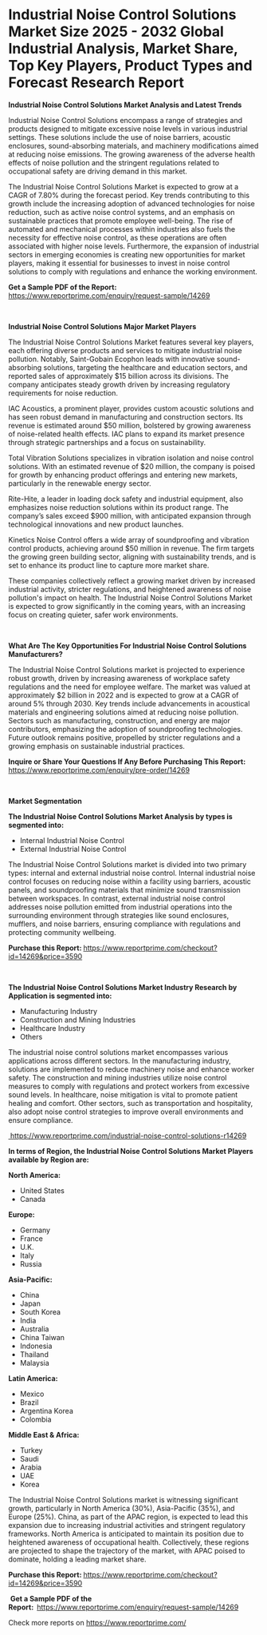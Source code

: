 <p><h1>Industrial Noise Control Solutions Market Size 2025 - 2032 Global Industrial Analysis, Market Share, Top Key Players, Product Types and Forecast Research Report</h1></p><p><strong>Industrial Noise Control Solutions Market Analysis and Latest Trends</strong></p>
<p><p>Industrial Noise Control Solutions encompass a range of strategies and products designed to mitigate excessive noise levels in various industrial settings. These solutions include the use of noise barriers, acoustic enclosures, sound-absorbing materials, and machinery modifications aimed at reducing noise emissions. The growing awareness of the adverse health effects of noise pollution and the stringent regulations related to occupational safety are driving demand in this market.</p><p>The Industrial Noise Control Solutions Market is expected to grow at a CAGR of 7.80% during the forecast period. Key trends contributing to this growth include the increasing adoption of advanced technologies for noise reduction, such as active noise control systems, and an emphasis on sustainable practices that promote employee well-being. The rise of automated and mechanical processes within industries also fuels the necessity for effective noise control, as these operations are often associated with higher noise levels. Furthermore, the expansion of industrial sectors in emerging economies is creating new opportunities for market players, making it essential for businesses to invest in noise control solutions to comply with regulations and enhance the working environment.</p></p>
<p><strong>Get a Sample PDF of the Report:&nbsp;</strong> <a href="https://www.reportprime.com/enquiry/request-sample/14269?utm_campaign=3327&utm_medium=2&utm_source=Github&utm_content=ia&utm_term=20032025&utm_id=industrial-noise-control-solutions">https://www.reportprime.com/enquiry/request-sample/14269</a></p>
<p>&nbsp;</p>
<p><strong>Industrial Noise Control Solutions Major Market Players</strong></p>
<p><p>The Industrial Noise Control Solutions Market features several key players, each offering diverse products and services to mitigate industrial noise pollution. Notably, Saint-Gobain Ecophon leads with innovative sound-absorbing solutions, targeting the healthcare and education sectors, and reported sales of approximately $15 billion across its divisions. The company anticipates steady growth driven by increasing regulatory requirements for noise reduction.</p><p>IAC Acoustics, a prominent player, provides custom acoustic solutions and has seen robust demand in manufacturing and construction sectors. Its revenue is estimated around $50 million, bolstered by growing awareness of noise-related health effects. IAC plans to expand its market presence through strategic partnerships and a focus on sustainability.</p><p>Total Vibration Solutions specializes in vibration isolation and noise control solutions. With an estimated revenue of $20 million, the company is poised for growth by enhancing product offerings and entering new markets, particularly in the renewable energy sector.</p><p>Rite-Hite, a leader in loading dock safety and industrial equipment, also emphasizes noise reduction solutions within its product range. The company’s sales exceed $900 million, with anticipated expansion through technological innovations and new product launches.</p><p>Kinetics Noise Control offers a wide array of soundproofing and vibration control products, achieving around $50 million in revenue. The firm targets the growing green building sector, aligning with sustainability trends, and is set to enhance its product line to capture more market share.</p><p>These companies collectively reflect a growing market driven by increased industrial activity, stricter regulations, and heightened awareness of noise pollution's impact on health. The Industrial Noise Control Solutions Market is expected to grow significantly in the coming years, with an increasing focus on creating quieter, safer work environments.</p></p>
<p>&nbsp;</p>
<p><strong>What Are The Key Opportunities For Industrial Noise Control Solutions Manufacturers?</strong></p>
<p><p>The Industrial Noise Control Solutions market is projected to experience robust growth, driven by increasing awareness of workplace safety regulations and the need for employee welfare. The market was valued at approximately $2 billion in 2022 and is expected to grow at a CAGR of around 5% through 2030. Key trends include advancements in acoustical materials and engineering solutions aimed at reducing noise pollution. Sectors such as manufacturing, construction, and energy are major contributors, emphasizing the adoption of soundproofing technologies. Future outlook remains positive, propelled by stricter regulations and a growing emphasis on sustainable industrial practices.</p></p>
<p><strong>Inquire or Share Your Questions If Any Before Purchasing This Report:</strong> <a href="https://www.reportprime.com/enquiry/pre-order/14269?utm_campaign=3327&utm_medium=2&utm_source=Github&utm_content=ia&utm_term=20032025&utm_id=industrial-noise-control-solutions">https://www.reportprime.com/enquiry/pre-order/14269</a></p>
<p>&nbsp;</p>
<p><strong>Market Segmentation</strong></p>
<p><strong>The Industrial Noise Control Solutions Market Analysis by types is segmented into:</strong></p>
<p><ul><li>Internal Industrial Noise Control</li><li>External Industrial Noise Control</li></ul></p>
<p><p>The Industrial Noise Control Solutions market is divided into two primary types: internal and external industrial noise control. Internal industrial noise control focuses on reducing noise within a facility using barriers, acoustic panels, and soundproofing materials that minimize sound transmission between workspaces. In contrast, external industrial noise control addresses noise pollution emitted from industrial operations into the surrounding environment through strategies like sound enclosures, mufflers, and noise barriers, ensuring compliance with regulations and protecting community wellbeing.</p></p>
<p><strong>Purchase this Report:&nbsp;</strong><a href="https://www.reportprime.com/checkout?id=14269&price=3590&utm_campaign=3327&utm_medium=2&utm_source=Github&utm_content=ia&utm_term=20032025&utm_id=industrial-noise-control-solutions">https://www.reportprime.com/checkout?id=14269&price=3590</a></p>
<p>&nbsp;</p>
<p><strong>The Industrial Noise Control Solutions Market Industry Research by Application is segmented into:</strong></p>
<p><ul><li>Manufacturing Industry</li><li>Construction and Mining Industries</li><li>Healthcare Industry</li><li>Others</li></ul></p>
<p><p>The industrial noise control solutions market encompasses various applications across different sectors. In the manufacturing industry, solutions are implemented to reduce machinery noise and enhance worker safety. The construction and mining industries utilize noise control measures to comply with regulations and protect workers from excessive sound levels. In healthcare, noise mitigation is vital to promote patient healing and comfort. Other sectors, such as transportation and hospitality, also adopt noise control strategies to improve overall environments and ensure compliance.</p></p>
<p><a href="https://www.reportprime.com/industrial-noise-control-solutions-r14269?utm_campaign=3327&utm_medium=2&utm_source=Github&utm_content=ia&utm_term=20032025&utm_id=industrial-noise-control-solutions">&nbsp;https://www.reportprime.com/industrial-noise-control-solutions-r14269</a></p>
<p><strong>In terms of Region, the Industrial Noise Control Solutions Market Players available by Region are:</strong></p>
<p>
    <p> <strong> North America: </strong>
        <ul>
            <li>United States</li>
            <li>Canada</li>
        </ul>
        </p> 
    <p> <strong> Europe: </strong>
        <ul>
            <li>Germany</li>
            <li>France</li>
            <li>U.K.</li>
            <li>Italy</li>
            <li>Russia</li>
        </ul>
        </p> 
    <p> <strong> Asia-Pacific: </strong>
        <ul>
            <li>China</li>
            <li>Japan</li>
            <li>South Korea</li>
            <li>India</li>
            <li>Australia</li>
            <li>China Taiwan</li>
            <li>Indonesia</li>
            <li>Thailand</li>
            <li>Malaysia</li>
        </ul>
        </p> 
    <p> <strong> Latin America: </strong>
        <ul>
            <li>Mexico</li>
            <li>Brazil</li>
            <li>Argentina Korea</li>
            <li>Colombia</li>
        </ul>
        </p> 
    <p> <strong> Middle East & Africa: </strong>
        <ul>
            <li>Turkey</li>
            <li>Saudi</li>
            <li>Arabia</li>
            <li>UAE</li>
            <li>Korea</li>
        </ul>
    </p>
    </p>
<p><p>The Industrial Noise Control Solutions market is witnessing significant growth, particularly in North America (30%), Asia-Pacific (35%), and Europe (25%). China, as part of the APAC region, is expected to lead this expansion due to increasing industrial activities and stringent regulatory frameworks. North America is anticipated to maintain its position due to heightened awareness of occupational health. Collectively, these regions are projected to shape the trajectory of the market, with APAC poised to dominate, holding a leading market share.</p></p>
<p><strong>Purchase this Report: </strong><a href="https://www.reportprime.com/checkout?id=14269&price=3590&utm_campaign=3327&utm_medium=2&utm_source=Github&utm_content=ia&utm_term=20032025&utm_id=industrial-noise-control-solutions">https://www.reportprime.com/checkout?id=14269&price=3590</a></p>
<p>&nbsp;<strong>Get a Sample PDF of the Report:&nbsp;&nbsp;</strong><a href="https://www.reportprime.com/enquiry/request-sample/14269?utm_campaign=3327&utm_medium=2&utm_source=Github&utm_content=ia&utm_term=20032025&utm_id=industrial-noise-control-solutions">https://www.reportprime.com/enquiry/request-sample/14269</a></p>
<p><strong></strong></p>
<p>Check more reports on <a href="https://www.reportprime.com/?utm_campaign=3327&utm_medium=2&utm_source=Github&utm_content=ia&utm_term=20032025&utm_id=industrial-noise-control-solutions">https://www.reportprime.com/</a></p>